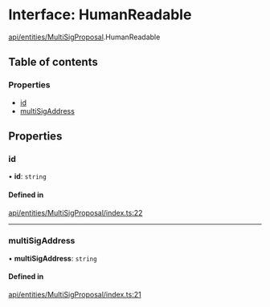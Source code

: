 # Interface: HumanReadable

[api/entities/MultiSigProposal](../wiki/api.entities.MultiSigProposal).HumanReadable

## Table of contents

### Properties

- [id](../wiki/api.entities.MultiSigProposal.HumanReadable#id)
- [multiSigAddress](../wiki/api.entities.MultiSigProposal.HumanReadable#multisigaddress)

## Properties

### id

• **id**: `string`

#### Defined in

[api/entities/MultiSigProposal/index.ts:22](https://github.com/PolymeshAssociation/polymesh-sdk/blob/95e180d2/src/api/entities/MultiSigProposal/index.ts#L22)

___

### multiSigAddress

• **multiSigAddress**: `string`

#### Defined in

[api/entities/MultiSigProposal/index.ts:21](https://github.com/PolymeshAssociation/polymesh-sdk/blob/95e180d2/src/api/entities/MultiSigProposal/index.ts#L21)

